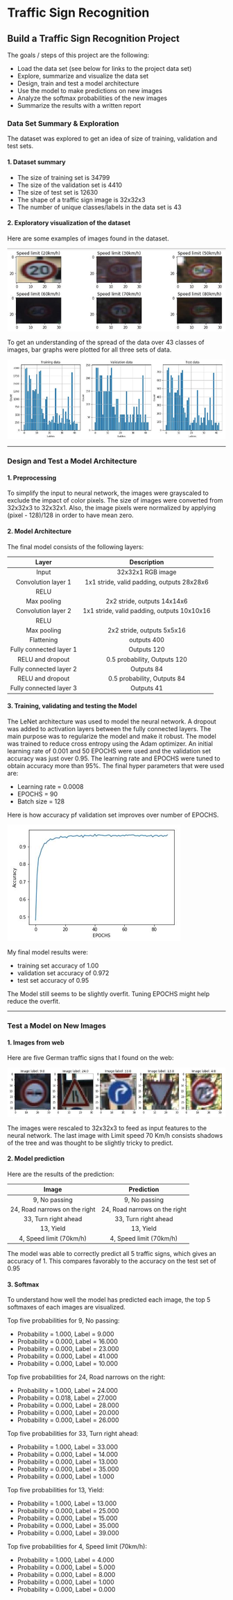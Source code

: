 # **Traffic Sign Recognition**

## **Build a Traffic Sign Recognition Project**

The goals / steps of this project are the following:
* Load the data set (see below for links to the project data set)
* Explore, summarize and visualize the data set
* Design, train and test a model architecture
* Use the model to make predictions on new images
* Analyze the softmax probabilities of the new images
* Summarize the results with a written report


[//]: # (Image References)

[image1]: ./writeup_images/explore.JPG "Visualization"
[image2]: ./writeup_images/explore2.JPG  "Grayscaling"
[image3]: ./writeup_images/accuracy.JPG  "Grayscaling"
[image4]:./writeup_images/test.JPG  "Grayscaling"

### Data Set Summary & Exploration

The dataset was explored to get an idea of size of training, validation and test sets.

#### 1. Dataset summary

* The size of training set is 34799
* The size of the validation set is 4410
* The size of test set is 12630
* The shape of a traffic sign image is 32x32x3
* The number of unique classes/labels in the data set is 43

#### 2. Exploratory visualization of the dataset

Here are some examples of images found in the dataset.

![alt text][image1]

To get an understanding of the spread of the data over 43 classes of images, bar graphs were plotted for all three sets of data.

![alt text][image2]

---

### Design and Test a Model Architecture

#### 1. Preprocessing

To simplify the input to neural network, the images were grayscaled to exclude the impact of color pixels. The size of images were converted from 32x32x3 to 32x32x1.
Also, the image pixels were normalized by applying (pixel - 128)/128 in order to have mean zero.

#### 2. Model Architecture

The final model consists of the following layers:

| Layer         		|     Description	        					|
|:---------------------:|:---------------------------------------------:|
| Input         		| 32x32x1 RGB image   							|
| Convolution layer 1     	| 1x1 stride, valid padding, outputs 28x28x6 	|
| RELU					|												|
| Max pooling	      	| 2x2 stride,  outputs 14x14x6 				|
| Convolution layer 2    | 1x1 stride, valid padding, outputs 10x10x16  |
| RELU					|												|
| Max pooling			| 2x2 stride,  outputs 5x5x16   |
| Flattening					|	outputs 400						|
| Fully connected layer 1				| Outputs 120        						|
|	RELU and dropout		|	0.5 probability, Outputs 120						|
|	Fully connected layer 2			|	 Outputs 84											|
|	RELU and dropout		|	0.5 probability, Outputs 84						|
 |	Fully connected layer 3			|	 Outputs 41										|


#### 3. Training, validating and testing the Model

The LeNet architecture was used to model the neural network. A dropout was added to activation layers between the fully connected layers. The main purpose was to regularize the model and make it robust.
The model was trained to reduce cross entropy using the Adam optimizer. An initial learning rate of 0.001 and 50 EPOCHS were used and the validation set accuracy was just over 0.95. The learning rate and EPOCHS were tuned to obtain accuracy more than 95%. The final hyper parameters that were used are:
* Learning rate = 0.0008
* EPOCHS = 90
* Batch size = 128

Here is how accuracy pf validation set improves over number of EPOCHS.

![alt text][image3]

My final model results were:
* training set accuracy of 1.00
* validation set accuracy of 0.972
* test set accuracy of 0.95

The Model still seems to be slightly overfit. Tuning EPOCHS might help reduce the overfit.

---

### Test a Model on New Images

#### 1. Images from web

Here are five German traffic signs that I found on the web:

![alt text][image4]

The images were rescaled to 32x32x3 to feed as input features to the neural network. The last image with Limit speed 70 Km/h consists shadows of the tree and was thought to be slightly tricky to predict.

#### 2. Model prediction

Here are the results of the prediction:

| Image			        |     Prediction	        					|
|:---------------------:|:---------------------------------------------:|
| 9, No passing      		| 9, No passing   									|
| 24, Road narrows on the right    			| 24, Road narrows on the right										|
| 33, Turn right ahead				| 33, Turn right ahead											|
| 13, Yield	      		| 13, Yield					 				|
| 4, Speed limit (70km/h)		| 4, Speed limit (70km/h)     							|


The model was able to correctly predict all 5 traffic signs, which gives an accuracy of 1. This compares favorably to the accuracy on the test set of 0.95

#### 3. Softmax

To understand how well the model has predicted each image, the top 5 softmaxes of each images are visualized.

  Top five probabilities for 9, No passing:
  * Probability = 1.000, Label = 9.000
  * Probability = 0.000, Label = 16.000
  * Probability = 0.000, Label = 23.000
  * Probability = 0.000, Label = 41.000
  * Probability = 0.000, Label = 10.000

Top five probabilities for 24, Road narrows on the right:
  * Probability = 1.000, Label = 24.000
  *  Probability = 0.018, Label = 27.000
  *  Probability = 0.000, Label = 28.000
  *  Probability = 0.000, Label = 20.000
  *  Probability = 0.000, Label = 26.000

Top five probabilities for 33, Turn right ahead:
  *  Probability = 1.000, Label = 33.000
  *  Probability = 0.000, Label = 14.000
  *  Probability = 0.000, Label = 13.000
  *  Probability = 0.000, Label = 35.000
  *  Probability = 0.000, Label = 1.000

Top five probabilities for 13, Yield:
  *  Probability = 1.000, Label = 13.000
  *  Probability = 0.000, Label = 25.000
  *  Probability = 0.000, Label = 15.000
  *  Probability = 0.000, Label = 35.000
  *  Probability = 0.000, Label = 39.000

Top five probabilities for 4, Speed limit (70km/h):
  *  Probability = 1.000, Label = 4.000
  *  Probability = 0.000, Label = 5.000
  *  Probability = 0.000, Label = 8.000
  *  Probability = 0.000, Label = 1.000
  *  Probability = 0.000, Label = 0.000

